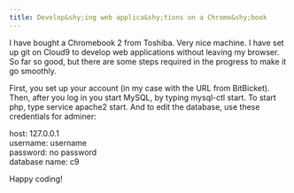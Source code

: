 ```yaml
---
title: Develop&shy;ing web applica&shy;tions on a Chrome&shy;book
---
```



I have bought a Chromebook 2 from Toshiba. Very nice machine. I have set up git on Cloud9 to develop web applications without leaving my browser. So far so good, but there are some steps required in the progress to make it go smoothly.

First, you set up your account (in my case with the URL from BitBicket). Then, after you log in you start MySQL, by typing mysql-ctl start. To start php, type service apache2 start. And to edit the database, use these credentials for adminer:

host: 127.0.0.1
<br>username: username
<br>password: no password
<br>database name: c9

Happy coding!